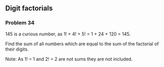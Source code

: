 ﻿## Digit factorials
### Problem 34

145 is a curious number, as 1! + 4! + 5! = 1 + 24 + 120 = 145.

Find the sum of all numbers which are equal to the sum of the factorial of their digits.

Note: As 1! = 1 and 2! = 2 are not sums they are not included.